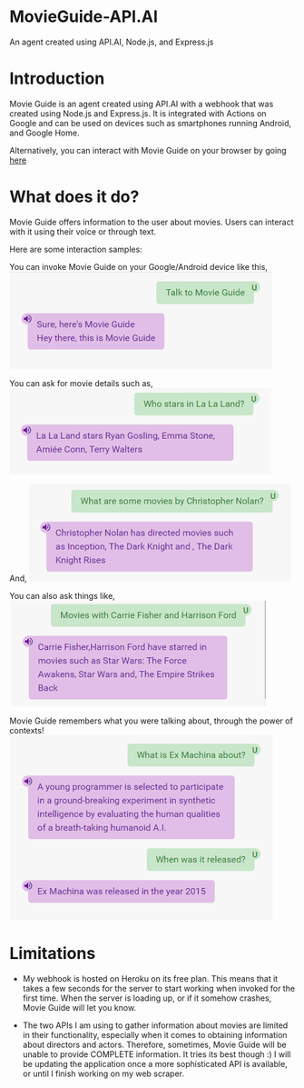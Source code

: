# MovieGuide-API.AI
An agent created using API.AI, Node.js, and Express.js

# Introduction
Movie Guide is an agent created using API.AI with a webhook that was created using Node.js and Express.js. 
It is integrated with Actions on Google and can be used on devices such as smartphones running Android, and Google Home.

Alternatively, you can interact with Movie Guide on your browser by going [here](https://bot.api.ai/3ade4c0c-0b75-4fb9-a659-1518e26c6207)

# What does it do?
Movie Guide offers information to the user about movies. Users can interact with it using their voice or through text.

Here are some interaction samples:


You can invoke Movie Guide on your Google/Android device like this,
![Invocation](/sample-screenshots/invocation.png?raw=true "Invocation")

You can ask for movie details such as,
![Who stars](/sample-screenshots/who-stars.png?raw=true "Who stars?")

And,
![Who directs](/sample-screenshots/who-directs.png?raw=true "Who directs?")

You can also ask things like,
![Starring](/sample-screenshots/starring.png?raw=true "Starring")

Movie Guide remembers what you were talking about, through the power of contexts!
![Follow up](/sample-screenshots/follow-up.png?raw=true "Follow up")

# Limitations
- My webhook is hosted on Heroku on its free plan. This means that it takes a few seconds for the server to start working when invoked for the first time.
When the server is loading up, or if it somehow crashes, Movie Guide will let you know.

- The two APIs I am using to gather information about movies are limited in their functionality, especially when it comes to obtaining information about directors and actors. Therefore, sometimes, Movie Guide will be unable to provide COMPLETE information. It tries its best though :)
I will be updating the application once a more sophisticated API is available, or until I finish working on my web scraper.


